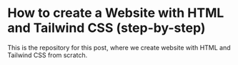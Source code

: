 # How to create a Website with HTML and Tailwind CSS (step-by-step)

This is the repository for this post, where we create website with HTML and Tailwind CSS from scratch.
